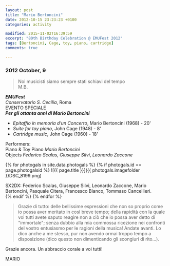```yaml
---
layout: post
title: "Mario Bertoncini"
date: 2012-10-15 23:23:23 +0100
categories: activity

modified: 2015-11-02T16:39:59
excerpt: "80th Birthday Celebration @ EMUFest 2012"
tags: [Bertoncini, Cage, toy, piano, cartridge]
comments: true

---
```


### 2012 October, 9

>Noi musicisti siamo sempre stati schiavi del tempo    
M.B.

***EMUFest***    
*Conservatorio S. Cecilia*, Roma    
EVENTO SPECIALE    
***Per gli ottanta anni di Mario Bertoncini***

 - *Epitaffio in memoria d’un Concerto*, Mario Bertoncini (1968) - 20'
 - *Suite for toy piano*, John Cage (1948) - 8'
 - *Cartridge music*, John Cage (1960) - 18'

Performers:  
Piano & Toy Piano *Mario Bertoncini*    
Objects *Federico Scalas*, *Giuseppe Silvi*, *Leonardo Zaccone*

{% for photogals in site.data.photogals %}
{% if photogals.id == page.photogalsid %}
![{{ page.title }}]({{ photogals.imagefolder }}DSC_8199.png)
<figcaption>
  SX2DX: Federico Scalas, Giuseppe Silvi, Leonardo Zaccone, Mario Bertoncini, Pasquale Citera, Francesco Bianco, Tommaso Cancellieri.
</figcaption>
{% endif %}
{% endfor %}

>Grazie di tutto: delle bellissime espressioni che non so
proprio come io possa aver meritato in così breve tempo; della rapidità con
la quale voi tutti avete saputo reagire non a ciò che io possa aver detto di
"immortale"; senza dubbio alla mia commossa ricezione nei confronti del
vostro entusiasmo per le ragioni della musica! Andate avanti. Lo dico anche
a me stesso, pur non avendo ormai troppo tempo a disposizione (dico questo
non dimenticando gli scongiuri di rito...).
>
Grazie ancora. Un abbraccio corale a voi tutti!
>
MARIO
